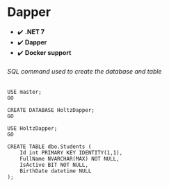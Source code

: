 # Dapper

- :heavy_check_mark: **.NET 7**
- :heavy_check_mark: **Dapper**
- :heavy_check_mark: **Docker support**

###### SQL command used to create the database and table

```
USE master;
GO

CREATE DATABASE HoltzDapper;
GO

USE HoltzDapper;
GO

CREATE TABLE dbo.Students (
    Id int PRIMARY KEY IDENTITY(1,1),
	FullName NVARCHAR(MAX) NOT NULL,
    IsActive BIT NOT NULL,
    BirthDate datetime NULL
);
```

